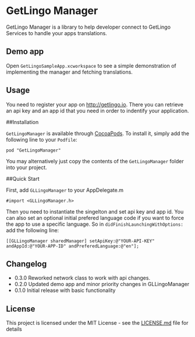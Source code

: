# GetLingo Manager

GetLingo Manager is a library to help developer connect to GetLingo Services to handle your apps translations.

## Demo app

Open `GetLingoSampleApp.xcworkspace` to see a simple demonstration of implementing the manager and fetching translations.

## Usage

You need to register your app on http://getlingo.io. There you can retrieve an api key and an app id that you need in order to indentify your application.

##Installation

`GetLingoManager` is available through [CocoaPods](http://cocoapods.org). To install
it, simply add the following line to your `Podfile`:

```
pod "GetLingoManager"
```

You may alternatively just copy the contents of the `GetLingoManager` folder into your project.

##Quick Start

First, add `GLLingoManager` to your AppDelegate.m

```objc
#import <GLLingoManager.h>
```

Then you need to instantiate the singelton and set api key and app id. You can also set an optional initial prefered language code if you want to force the app to use a specific language. So in `didFinishLaunchingWithOptions:` add the following line:

```objc
[[GLLingoManager sharedManager] setApiKey:@"YOUR-API-KEY" andAppId:@"YOUR-APP-ID" andPreferedLanguage:@"en"];
```

## Changelog
* 0.3.0 Reworked network class to work with api changes.
* 0.2.0 Updated demo app and minor priority changes in GLLingoManager
* 0.1.0 Initial release with basic functionality

## License

This project is licensed under the MIT License - see the [LICENSE.md](LICENSE.md) file for details

